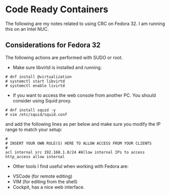 # Code Ready Containers
The following are my notes related to using CRC on Fedora 32. I am running this on an Intel NUC.

## Considerations for Fedora 32
The following actions are performed with SUDO or root.
* Make sure libvirtd is installed and running.

```
# dnf install @virtualization
# systemctl start libvirtd
# systemctl enable livirtd
```

* If you want to access the web console from another PC. You should consider using  Squid proxy.

```
# dnf install squid -y
# vim /etc/squid/squid.conf
```
and add the following lines as per below and make sure you modify the IP range to match your setup:
```
#
# INSERT YOUR OWN RULE(S) HERE TO ALLOW ACCESS FROM YOUR CLIENTS
#
acl internal src 192.168.1.0/24 #Allow internal IPs to access 
http_access allow internal
```

* Other tools I find useful when working with Fedora are:
- VSCode (for remote editing)
- VIM (for editing from the shell)
- Cockpit, has a nice web interface.